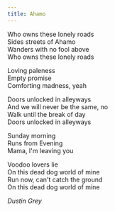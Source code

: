 ```yaml
---
title: Ahamo
---
```


Who owns these lonely roads  
Sides streets of Ahamo  
Wanders with no fool above  
Who owns these lonely roads  

Loving paleness  
Empty promise  
Comforting madness, yeah  

Doors unlocked in alleyways  
And we will never be the same, no  
Walk until the break of day  
Doors unlocked in alleyways  

Sunday morning  
Runs from Evening  
Mama, I'm leaving you  

Voodoo lovers lie  
On this dead dog world of mine  
Run now, can't catch the ground  
On this dead dog world of mine  

*Dustin Grey*

